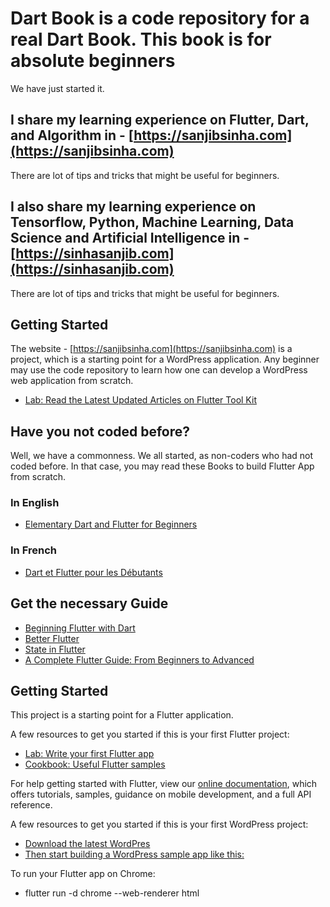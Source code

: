 # Dart Book is a code repository for a real Dart Book. This book is for absolute beginners

We have just started it.

## I share my learning experience on Flutter, Dart, and Algorithm in - [https://sanjibsinha.com](https://sanjibsinha.com)

There are lot of tips and tricks that might be useful for beginners. 

## I also share my learning experience on Tensorflow, Python, Machine Learning, Data Science and Artificial Intelligence in - [https://sinhasanjib.com](https://sinhasanjib.com)

There are lot of tips and tricks that might be useful for beginners. 

## Getting Started

The website - [https://sanjibsinha.com](https://sanjibsinha.com) is a project, which is a starting point for a WordPress application. Any beginner may use the code repository to learn how one can develop a WordPress web application from scratch.

- [Lab: Read the Latest Updated Articles on Flutter Tool Kit](https://sanjibsinha.com/category/flutter)


## Have you not coded before?
Well, we have a commonness. We all started, as non-coders who had not coded before.
In that case, you may read these Books to build Flutter App from scratch.
### In English
- [Elementary Dart and Flutter for Beginners](https://leanpub.com/elementarydartandflutterforbeginners)
### In French
- [Dart et Flutter pour les Débutants](https://leanpub.com/dartetflutterpourlesdbutants)


## Get the necessary Guide


- [Beginning Flutter with Dart](https://leanpub.com/beginningflutterwithdart)
- [Better Flutter](https://leanpub.com/betterflutter)
- [State in Flutter](https://leanpub.com/stateinflutter)
- [A Complete Flutter Guide: From Beginners to Advanced](https://leanpub.com/b/acompleteflutterguidefrombeginnerstoadvanced)


## Getting Started

This project is a starting point for a Flutter application.

A few resources to get you started if this is your first Flutter project:

- [Lab: Write your first Flutter app](https://flutter.dev/docs/get-started/codelab)
- [Cookbook: Useful Flutter samples](https://flutter.dev/docs/cookbook)

For help getting started with Flutter, view our
[online documentation](https://flutter.dev/docs), which offers tutorials,
samples, guidance on mobile development, and a full API reference.

A few resources to get you started if this is your first WordPress project:

- [Download the latest WordPres](https://wordpress.org)
- [Then start building a WordPress sample app like this:](https://sanjibsinha.com)

To run your Flutter app on Chrome:

- flutter run -d chrome --web-renderer html
